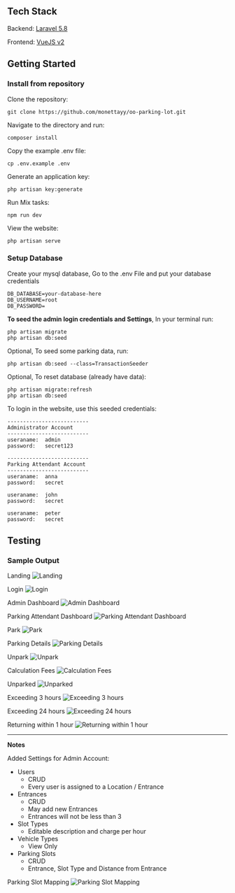 ## Tech Stack

Backend: [Laravel 5.8](https://laravel.com/docs/5.8/readme)

Frontend: [VueJS v2](https://v2.vuejs.org/)


## Getting Started


### Install from repository

Clone the repository:

    git clone https://github.com/monettayy/oo-parking-lot.git

Navigate to the directory and run:

    composer install

Copy the example .env file:

    cp .env.example .env

Generate an application key:

    php artisan key:generate

Run Mix tasks:

    npm run dev

View the website:

    php artisan serve
     
### Setup Database

Create your mysql database,
Go to the .env File and put your database credentials
    
    DB_DATABASE=your-database-here
    DB_USERNAME=root
    DB_PASSWORD=
    

**To seed the admin login credentials and Settings**,
In your terminal run:
    
    php artisan migrate
    php artisan db:seed

Optional, To seed some parking data, run:
    
    php artisan db:seed --class=TransactionSeeder

Optional, To reset database (already have data):
    
    php artisan migrate:refresh
    php artisan db:seed



To login in the website, use this seeded credentials:
    
    --------------------------
    Administrator Account
    --------------------------
    useraname:  admin
    password:   secret123

    --------------------------
    Parking Attendant Account
    --------------------------
    useraname:  anna
    password:   secret
    
    useraname:  john
    password:   secret

    useraname:  peter
    password:   secret


## Testing
### Sample Output
Landing
![Landing](external/images/landing.PNG)

Login
![Login](external/images/login.PNG)

Admin Dashboard
![Admin Dashboard](external/images/admin-dashboard.PNG)

Parking Attendant Dashboard
![Parking Attendant Dashboard](external/images/attendant-dashboard.PNG)

Park
![Park](external/images/attendant-park.PNG)

Parking Details
![Parking Details](external/images/attendant-parking-details.PNG)

Unpark
![Unpark](external/images/attendant-unpark.PNG)

Calculation Fees
![Calculation Fees](external/images/attendant-unpark-fees.PNG)

Unparked
![Unparked](external/images/attendant-unparked.PNG)


Exceeding 3 hours
![Exceeding 3 hours](external/gifs/exceeding3hrs.gif)

Exceeding 24 hours
![Exceeding 24 hours](external/gifs/exceeding24hrs.gif)

Returning within 1 hour
![Returning within 1 hour](external/gifs/returning.gif)


----------------------
**Notes**

Added Settings for Admin Account:

- Users 
    - CRUD
    - Every user is assigned to a Location / Entrance
- Entrances  
    - CRUD
    - May add new Entrances
    - Entrances will not be less than 3
- Slot Types
    - Editable description and charge per hour
- Vehicle Types
    - View Only
- Parking Slots
    - CRUD
    - Entrance, Slot Type and Distance from Entrance

Parking Slot Mapping
![Parking Slot Mapping](external/images/admin-settings-slots.PNG)